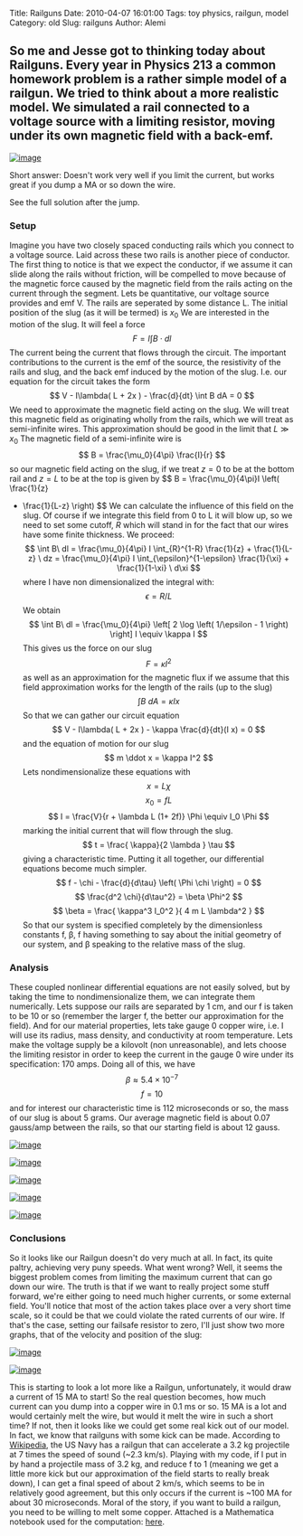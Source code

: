 Title: Railguns
Date: 2010-04-07 16:01:00
Tags: toy physics, railgun, model
Category: old
Slug: railguns
Author: Alemi


So me and Jesse got to thinking today about Railguns. Every year in Physics 213 a common homework problem is a rather simple model of a railgun. We tried to think about a more realistic model. We simulated a rail connected to a voltage source with a limiting resistor, moving under its own magnetic field with a back-emf.
---------------------------------------------------------------------------------------------------------------------------------------------------------------------------------------------------------------------------------------------------------------------------------------------------------------------------------

[![image](http://4.bp.blogspot.com/_YOjDhtygcuA/S7zoATPE26I/AAAAAAAAAIY/Gdi3rZBkdSI/s400/speed2.png)](http://4.bp.blogspot.com/_YOjDhtygcuA/S7zoATPE26I/AAAAAAAAAIY/Gdi3rZBkdSI/s1600/speed2.png)

Short answer: Doesn't work very well if you limit the current, but works
great if you dump a MA or so down the wire.

See the full solution after the jump.

### Setup

Imagine you have two closely spaced conducting rails which you connect
to a voltage source. Laid across these two rails is another piece of
conductor. The first thing to notice is that we expect the conductor, if
we assume it can slide along the rails without friction, will be
compelled to move because of the magnetic force caused by the magnetic
field from the rails acting on the current through the segment. Lets be
quantitative, our voltage source provides and emf V. The rails are
seperated by some distance L. The initial position of the slug (as it
will be termed) is $x_0$ We are interested in the motion of the slug.
It will feel a force $$ F = I \int B \cdot dl $$ The current being the
current that flows through the circuit. The important contributions to
the current is the emf of the source, the resistivity of the rails and
slug, and the back emf induced by the motion of the slug. I.e. our
equation for the circuit takes the form $$ V - I\lambda( L + 2x ) -
\frac{d}{dt} \int B dA = 0 $$ We need to approximate the magnetic
field acting on the slug. We will treat this magnetic field as
originating wholly from the rails, which we will treat as semi-infinite
wires. This approximation should be good in the limit that $L \gg x_0$
The magnetic field of a semi-infinite wire is $$ B =
\frac{\mu_0}{4\pi} \frac{I}{r} $$ so our magnetic field acting on
the slug, if we treat $z=0$ to be at the bottom rail and $z=L$ to be at
the top is given by $$ B = \frac{\mu_0}{4\pi}I \left( \frac{1}{z}
+ \frac{1}{L-z} \right) $$ We can calculate the influence of this
field on the slug. Of course if we integrate this field from 0 to L it
will blow up, so we need to set some cutoff, $R$ which will stand in for
the fact that our wires have some finite thickness. We proceed: $$ \int
B\ dl = \frac{\mu_0}{4\pi} I \int_{R}^{1-R} \frac{1}{z} +
\frac{1}{L-z} \ dz = \frac{\mu_0}{4\pi} I
\int_{\epsilon}^{1-\epsilon} \frac{1}{\xi} + \frac{1}{1-\xi} \
d\xi $$ where I have non dimensionalized the integral with: $$
\epsilon = R/L $$ We obtain $$ \int B\ dl = \frac{\mu_0}{4\pi}
\left[ 2 \log \left( 1/\epsilon - 1 \right) \right] I \equiv
\kappa I $$ This gives us the force on our slug $$ F = \kappa I^2 $$
as well as an approximation for the magnetic flux if we assume that this
field approximation works for the length of the rails (up to the slug)
$$ \int B \ dA = \kappa I x $$ So that we can gather our circuit
equation $$ V - I\lambda( L + 2x ) - \kappa \frac{d}{dt}(I x) = 0 $$
and the equation of motion for our slug $$ m \ddot x = \kappa I^2 $$
Lets nondimensionalize these equations with $$ x = L \chi $$ $$ x_0 =
f L $$ $$ I = \frac{V}{r + \lambda L (1+ 2f)} \Phi \equiv I_0 \Phi
$$ marking the initial current that will flow through the slug. $$ t =
\frac{ \kappa}{2 \lambda } \tau $$ giving a characteristic time.
Putting it all together, our differential equations become much simpler.
$$ f - \chi - \frac{d}{d\tau} \left( \Phi \chi \right) = 0 $$ $$
\frac{d^2 \chi}{d\tau^2} = \beta \Phi^2 $$ $$ \beta = \frac{
\kappa^3 I_0^2 }{ 4 m L \lambda^2 } $$ So that our system is
specified completely by the dimensionless constants f, β, f having
something to say about the initial geometry of our system, and β
speaking to the relative mass of the slug.

### Analysis

These coupled nonlinear differential equations are not easily solved,
but by taking the time to nondimensionalize them, we can integrate them
numerically. Lets suppose our rails are separated by 1 cm, and our f is
taken to be 10 or so (remember the larger f, the better our
approximation for the field). And for our material properties, lets take
gauge 0 copper wire, i.e. I will use its radius, mass density, and
conductivity at room temperature. Lets make the voltage supply be a
kilovolt (non unreasonable), and lets choose the limiting resistor in
order to keep the current in the gauge 0 wire under its specification:
170 amps. Doing all of this, we have $$ \beta \approx 5.4 \times
10^{-7} $$ $$ f = 10 $$ and for interest our characteristic time is 112
microseconds or so, the mass of our slug is about 5 grams. Our average
magnetic field is about 0.07 gauss/amp between the rails, so that our
starting field is about 12 gauss.

[![image](http://1.bp.blogspot.com/_YOjDhtygcuA/S7zhbsaAdVI/AAAAAAAAAHg/SfKB5NoR0MU/s400/speed.png)](http://1.bp.blogspot.com/_YOjDhtygcuA/S7zhbsaAdVI/AAAAAAAAAHg/SfKB5NoR0MU/s1600/speed.png)

[![image](http://1.bp.blogspot.com/_YOjDhtygcuA/S7zhsXUx6bI/AAAAAAAAAHo/k8rUQ3Jzovk/s320/distance.png)](http://1.bp.blogspot.com/_YOjDhtygcuA/S7zhsXUx6bI/AAAAAAAAAHo/k8rUQ3Jzovk/s1600/distance.png)

[![image](http://2.bp.blogspot.com/_YOjDhtygcuA/S7zhtcp6s0I/AAAAAAAAAHw/HfWWKmCPnwE/s320/force.png)](http://2.bp.blogspot.com/_YOjDhtygcuA/S7zhtcp6s0I/AAAAAAAAAHw/HfWWKmCPnwE/s1600/force.png)

[![image](http://2.bp.blogspot.com/_YOjDhtygcuA/S7zhu4MwwGI/AAAAAAAAAH4/ZPuxGwcM8dA/s320/power.png)](http://2.bp.blogspot.com/_YOjDhtygcuA/S7zhu4MwwGI/AAAAAAAAAH4/ZPuxGwcM8dA/s1600/power.png)

[![image](http://2.bp.blogspot.com/_YOjDhtygcuA/S7zhw6ZggNI/AAAAAAAAAIA/FJv8lWnysm8/s320/current.png)](http://2.bp.blogspot.com/_YOjDhtygcuA/S7zhw6ZggNI/AAAAAAAAAIA/FJv8lWnysm8/s1600/current.png)

### Conclusions

So it looks like our Railgun doesn't do very much at all. In fact, its
quite paltry, achieving very puny speeds. What went wrong? Well, it
seems the biggest problem comes from limiting the maximum current that
can go down our wire. The truth is that if we want to really project
some stuff forward, we're either going to need much higher currents, or
some external field. You'll notice that most of the action takes place
over a very short time scale, so it could be that we could violate the
rated currents of our wire. If that's the case, setting our failsafe
resistor to zero, I'll just show two more graphs, that of the velocity
and position of the slug:

[![image](http://2.bp.blogspot.com/_YOjDhtygcuA/S7zkf6uIunI/AAAAAAAAAIQ/sBrNFBEtvxY/s320/speed2.png)](http://2.bp.blogspot.com/_YOjDhtygcuA/S7zkf6uIunI/AAAAAAAAAIQ/sBrNFBEtvxY/s1600/speed2.png)

[![image](http://2.bp.blogspot.com/_YOjDhtygcuA/S7zkWOT_6vI/AAAAAAAAAII/9Hsws2QKEDw/s320/dist2.png)](http://2.bp.blogspot.com/_YOjDhtygcuA/S7zkWOT_6vI/AAAAAAAAAII/9Hsws2QKEDw/s1600/dist2.png)

This is starting to look a lot more like a Railgun, unfortunately, it
would draw a current of 15 MA to start! So the real question becomes,
how much current can you dump into a copper wire in 0.1 ms or so. 15 MA
is a lot and would certainly melt the wire, but would it melt the wire
in such a short time? If not, then it looks like we could get some real
kick out of our model. In fact, we know that railguns with some kick can
be made. According to [Wikipedia](http://en.wikipedia.org/wiki/Railgun),
the US Navy has a railgun that can accelerate a 3.2 kg projectile at 7
times the speed of sound (\~2.3 km/s). Playing with my code, if I put in
by hand a projectile mass of 3.2 kg, and reduce f to 1 (meaning we get a
little more kick but our approximation of the field starts to really
break down), I can get a final speed of about 2 km/s, which seems to be
in relatively good agreement, but this only occurs if the current is
\~100 MA for about 30 microseconds. Moral of the story, if you want to
build a railgun, you need to be willing to melt some copper. Attached is
a Mathematica notebook used for the computation:
[here](http://docs.google.com/leaf?id=0B8Il0b2saix4YWFjYjM0MTEtMTNhZi00NWE3LTkxNzAtNmM5NTJkZjJlOWFl&hl=en).
